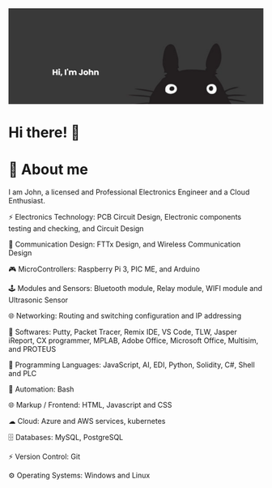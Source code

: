 <img align="center" alt="Coding" width="1000" src="banner.png">


# Hi there! 👋
# 🚀 About me

I am John, a licensed and Professional Electronics Engineer and a Cloud Enthusiast.

⚡ Electronics Technology: PCB Circuit Design, Electronic components testing and checking, and Circuit Design

📡 Communication Design: FTTx Design, and Wireless Communication Design

🎮 MicroControllers: Raspberry Pi 3, PIC ME, and Arduino

🕹 Modules and Sensors: Bluetooth module, Relay module, WIFI module and Ultrasonic Sensor

🌐 Networking: Routing and switching configuration and IP addressing

🧠 Softwares: Putty, Packet Tracer, Remix IDE, VS Code, TLW, Jasper iReport, CX programmer, MPLAB, Adobe Office, Microsoft Office, Multisim, and PROTEUS

📝 Programming Languages: JavaScript, AI, EDI, Python, Solidity, C#, Shell and PLC

🤖 Automation: Bash

🌐 Markup / Frontend: HTML, Javascript and CSS

☁ Cloud: Azure and AWS services, kubernetes

🗄 Databases: MySQL, PostgreSQL

⚡ Version Control: Git

⚙️ Operating Systems: Windows and Linux
